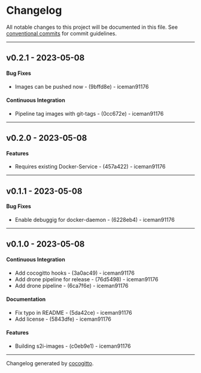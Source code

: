 # Changelog
All notable changes to this project will be documented in this file. See [conventional commits](https://www.conventionalcommits.org/) for commit guidelines.

- - -
## v0.2.1 - 2023-05-08
#### Bug Fixes
- Images can be pushed now - (9bffd8e) - iceman91176
#### Continuous Integration
- Pipeline tag images with git-tags - (0cc672e) - iceman91176

- - -

## v0.2.0 - 2023-05-08
#### Features
- Requires existing Docker-Service - (457a422) - iceman91176

- - -

## v0.1.1 - 2023-05-08
#### Bug Fixes
- Enable debuggig for docker-daemon - (6228eb4) - iceman91176

- - -

## v0.1.0 - 2023-05-08
#### Continuous Integration
- Add cocogitto hooks - (3a0ac49) - iceman91176
- Add drone pipeline for release - (76d5498) - iceman91176
- Add drone pipeline - (6ca7f6e) - iceman91176
#### Documentation
- Fix typo in README - (5da42ce) - iceman91176
- Add license - (5843dfe) - iceman91176
#### Features
- Building s2i-images - (c0eb9e1) - iceman91176

- - -

Changelog generated by [cocogitto](https://github.com/cocogitto/cocogitto).